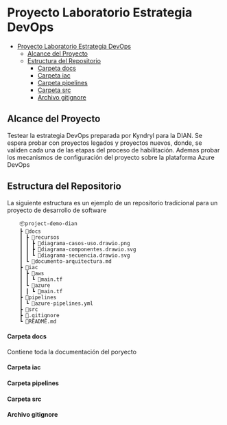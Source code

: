 # Proyecto Laboratorio Estrategia DevOps


<!-- vscode-markdown-toc -->
- [Proyecto Laboratorio Estrategia DevOps](#proyecto-laboratorio-estrategia-devops)
  - [ Alcance del Proyecto](#-alcance-del-proyecto)
  - [ Estructura del Repositorio](#-estructura-del-repositorio)
      - [Carpeta docs](#carpeta-docs)
      - [Carpeta iac](#carpeta-iac)
      - [Carpeta pipelines](#carpeta-pipelines)
      - [Carpeta src](#carpeta-src)
      - [Archivo gitignore](#archivo-gitignore)

<!-- vscode-markdown-toc-config
	numbering=false
	autoSave=true
	/vscode-markdown-toc-config -->
<!-- /vscode-markdown-toc -->




## <a name='AlcancedelProyecto'></a> Alcance del Proyecto
  Testear la estrategia DevOps preparada por Kyndryl para la DIAN. Se espera probar con proyectos legados y proyectos nuevos, donde, se validen cada una de las etapas del proceso de habilitación. Ademas probar los mecanismos de configuración del proyecto sobre la plataforma Azure DevOps  

## <a name='EstructuradelRepositorio'></a> Estructura del Repositorio
La siguiente estructura es un ejemplo de un repositorio tradicional para un proyecto de desarrollo de software

        📦project-demo-dian
        ┣ 📂docs
        ┃ ┣ 📂recursos
        ┃ ┃ ┣ 📜diagrama-casos-uso.drawio.png
        ┃ ┃ ┣ 📜diagrama-componentes.drawio.svg
        ┃ ┃ ┗ 📜diagrama-secuencia.drawio.svg
        ┃ ┗ 📜documento-arquitectura.md
        ┣ 📂iac
        ┃ ┣ 📂aws
        ┃ ┃ ┗ 📜main.tf
        ┃ ┗ 📂azure
        ┃ ┃ ┗ 📜main.tf
        ┣ 📂pipelines
        ┃ ┗ 📜azure-pipelines.yml
        ┣ 📂src
        ┣ 📜.gitignore
        ┗ 📜README.md

#### <a name='Carpetadocs'></a>Carpeta docs        
Contiene toda la documentación del poryecto

#### Carpeta iac

#### Carpeta pipelines

#### Carpeta src

#### Archivo gitignore